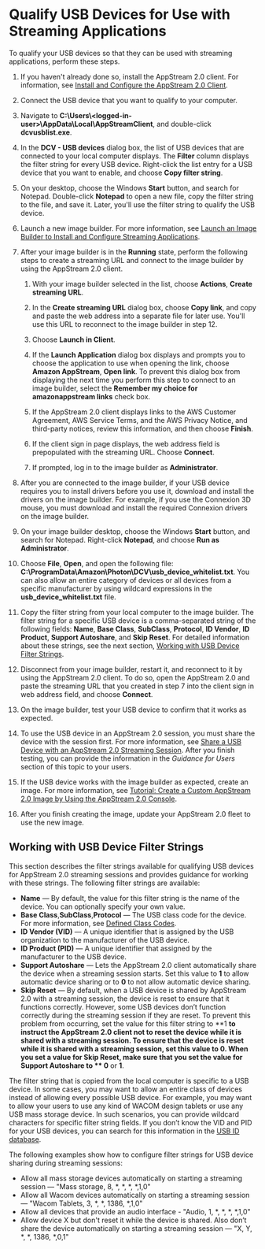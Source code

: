 # Qualify USB Devices for Use with Streaming Applications<a name="qualify-usb-devices"></a>

To qualify your USB devices so that they can be used with streaming applications, perform these steps\. 

1. If you haven't already done so, install the AppStream 2\.0 client\. For information, see [Install and Configure the AppStream 2\.0 Client](install-configure-client.md)\.

1. Connect the USB device that you want to qualify to your computer\.

1. Navigate to **C:\\Users\\<logged\-in\-user>\\AppData\\Local\\AppStreamClient**, and double\-click **dcvusblist\.exe**\.

1. In the **DCV \- USB devices** dialog box, the list of USB devices that are connected to your local computer displays\. The **Filter** column displays the filter string for every USB device\. Right\-click the list entry for a USB device that you want to enable, and choose **Copy filter string**\. 

1. On your desktop, choose the Windows **Start** button, and search for Notepad\. Double\-click **Notepad** to open a new file, copy the filter string to the file, and save it\. Later, you'll use the filter string to qualify the USB device\.

1. Launch a new image builder\. For more information, see [Launch an Image Builder to Install and Configure Streaming Applications](tutorial-image-builder-create.md)\.

1. After your image builder is in the **Running** state, perform the following steps to create a streaming URL and connect to the image builder by using the AppStream 2\.0 client\.

   1. With your image builder selected in the list, choose **Actions**, **Create streaming URL**\.

   1. In the **Create streaming URL** dialog box, choose **Copy link**, and copy and paste the web address into a separate file for later use\. You'll use this URL to reconnect to the image builder in step 12\.

   1. Choose **Launch in Client**\.

   1. If the **Launch Application** dialog box displays and prompts you to choose the application to use when opening the link, choose **Amazon AppStream**, **Open link**\. To prevent this dialog box from displaying the next time you perform this step to connect to an image builder, select the **Remember my choice for amazonappstream links** check box\.

   1. If the AppStream 2\.0 client displays links to the AWS Customer Agreement, AWS Service Terms, and the AWS Privacy Notice, and third\-party notices, review this information, and then choose **Finish**\. 

   1. If the client sign in page displays, the web address field is prepopulated with the streaming URL\. Choose **Connect**\. 

   1. If prompted, log in to the image builder as **Administrator**\. 

1. After you are connected to the image builder, if your USB device requires you to install drivers before you use it, download and install the drivers on the image builder\. For example, if you use the Connexion 3D mouse, you must download and install the required Connexion drivers on the image builder\. 

1. On your image builder desktop, choose the Windows **Start** button, and search for Notepad\. Right\-click **Notepad**, and choose **Run as Administrator**\.

1. Choose **File**, **Open**, and open the following file: **C:\\ProgramData\\Amazon\\Photon\\DCV\\usb\_device\_whitelist\.txt**\. You can also allow an entire category of devices or all devices from a specific manufacturer by using wildcard expressions in the **usb\_device\_whitelist\.txt** file\. 

1. Copy the filter string from your local computer to the image builder\. The filter string for a specific USB device is a comma\-separated string of the following fields: **Name**, **Base Class**, **SubClass**, **Protocol**, **ID Vendor**, **ID Product**, **Support Autoshare**, and **Skip Reset**\. For detailed information about these strings, see the next section, [Working with USB Device Filter Strings](#USB-device-filter-strings)\.

1. Disconnect from your image builder, restart it, and reconnect to it by using the AppStream 2\.0 client\. To do so, open the AppStream 2\.0 and paste the streaming URL that you created in step 7 into the client sign in web address field, and choose **Connect**\.

1. On the image builder, test your USB device to confirm that it works as expected\.

1. To use the USB device in an AppStream 2\.0 session, you must share the device with the session first\. For more information, see [Share a USB Device with an AppStream 2\.0 Streaming Session](share-usb-devices-with-session.md)\. After you finish testing, you can provide the information in the *Guidance for Users* section of this topic to your users\.

1. If the USB device works with the image builder as expected, create an image\. For more information, see [Tutorial: Create a Custom AppStream 2\.0 Image by Using the AppStream 2\.0 Console](tutorial-image-builder.md)\.

1. After you finish creating the image, update your AppStream 2\.0 fleet to use the new image\.

## Working with USB Device Filter Strings<a name="USB-device-filter-strings"></a>

This section describes the filter strings available for qualifying USB devices for AppStream 2\.0 streaming sessions and provides guidance for working with these strings\. The following filter strings are available:
+ **Name** — By default, the value for this filter string is the name of the device\. You can optionally specify your own value\.
+ **Base Class**,**SubClass**,**Protocol** — The USB class code for the device\. For more information, see [Defined Class Codes](https://www.usb.org/defined-class-codes)\.
+ **ID Vendor \(VID\)** — A unique identifier that is assigned by the USB organization to the manufacturer of the USB device\.
+ **ID Product \(PID\)** — A unique identifier that assigned by the manufacturer to the USB device\. 
+ **Support Autoshare** — Lets the AppStream 2\.0 client automatically share the device when a streaming session starts\. Set this value to **1** to allow automatic device sharing or to **0** to not allow automatic device sharing\.
+ **Skip Reset** — By default, when a USB device is shared by AppStream 2\.0 with a streaming session, the device is reset to ensure that it functions correctly\. However, some USB devices don’t function correctly during the streaming session if they are reset\. To prevent this problem from occurring, set the value for this filter string to **1 **to instruct the AppStream 2\.0 client not to reset the device while it is shared with a streaming session\. To ensure that the device is reset while it is shared with a streaming session, set this value to **0**\. When you set a value for **Skip Reset**, make sure that you set the value for **Support Autoshare** to ** 0** or **1**\.

 The filter string that is copied from the local computer is specific to a USB device\. In some cases, you may want to allow an entire class of devices instead of allowing every possible USB device\. For example, you may want to allow your users to use any kind of WACOM design tablets or use any USB mass storage device\. In such scenarios, you can provide wildcard characters for specific filter string fields\. If you don’t know the VID and PID for your USB devices, you can search for this information in the [USB ID database](https://www.the-sz.com/products/usbid/index.php)\. 

The following examples show how to configure filter strings for USB device sharing during streaming sessions:
+ Allow all mass storage devices automatically on starting a streaming session — "Mass storage, 8, \*, \*, \*, \*,1,0"
+ Allow all Wacom devices automatically on starting a streaming session — "Wacom Tablets, 3, \*, \*, 1386, \*,1,0"
+ Allow all devices that provide an audio interface \- "Audio, 1, \*, \*, \*, \*,1,0"
+ Allow device X but don't reset it while the device is shared\. Also don’t share the device automatically on starting a streaming session — "X, Y, \*, \*, 1386, \*,0,1" 